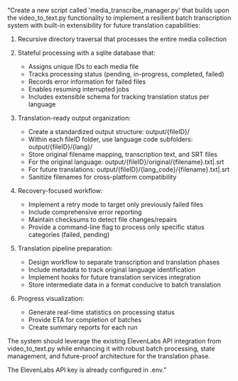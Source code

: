 "Create a new script called 'media_transcribe_manager.py' that builds upon the video_to_text.py functionality to implement a resilient batch transcription system with built-in extensibility for future translation capabilities:

1. Recursive directory traversal that processes the entire media collection

2. Stateful processing with a sqlite database that:
   - Assigns unique IDs to each media file
   - Tracks processing status (pending, in-progress, completed, failed)
   - Records error information for failed files
   - Enables resuming interrupted jobs
   - Includes extensible schema for tracking translation status per language

3. Translation-ready output organization:
   - Create a standardized output structure: output/{fileID}/
   - Within each fileID folder, use language code subfolders: output/{fileID}/{lang}/
   - Store original filename mapping, transcription text, and SRT files
   - For the original language: output/{fileID}/original/{filename}.txt|.srt
   - For future translations: output/{fileID}/{lang_code}/{filename}.txt|.srt
   - Sanitize filenames for cross-platform compatibility

4. Recovery-focused workflow:
   - Implement a retry mode to target only previously failed files
   - Include comprehensive error reporting
   - Maintain checksums to detect file changes/repairs
   - Provide a command-line flag to process only specific status categories (failed, pending)

5. Translation pipeline preparation:
   - Design workflow to separate transcription and translation phases
   - Include metadata to track original language identification
   - Implement hooks for future translation services integration
   - Store intermediate data in a format conducive to batch translation

6. Progress visualization:
   - Generate real-time statistics on processing status
   - Provide ETA for completion of batches
   - Create summary reports for each run

The system should leverage the existing ElevenLabs API integration from video_to_text.py while enhancing it with robust batch processing, state management, and future-proof architecture for the translation phase.

The ElevenLabs API key is already configured in .env."